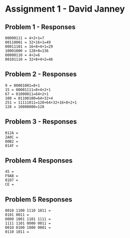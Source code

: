 # Assignment 1 - David Janney

## Problem 1 - Responses

```
00000111 = 4+2+1=7
00110001 = 32+16+1=49
00011101 = 16+8+4+1=29
10001000 = 128+8=136
00000110 = 4+2=6
00101110 = 32+8+4+2=46
```

## Problem 2 - Responses

```
9 = 00001001=8+1
15 = 00001111=8+4+2+1
67 = 01000011=64+2+1
100 = 01100100=64+32+4
251 = 11111011=128+64+32+16+8+2+1
128 = 10000000=128
```

## Problem 3 - Responses

```
012A =
2A0C =
00B2 =
014F =
```

## Problem 4 Responses

```
45 =
F9AB =
01D7 =
CE =
```

## Problem 5 Responses

```
0010 1100 1110 1011 =
0101 0011 =
0000 1001 1101 1111 =
1111 1101 0000 0011 =
0010 0100 1000 0001 =
0110 1011 =
```
